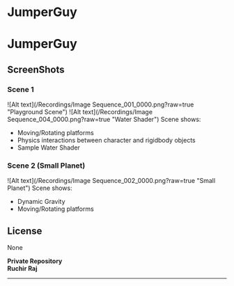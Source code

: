 # JumperGuy
# JumperGuy
## ScreenShots
### Scene 1
![Alt text](/Recordings/Image Sequence_001_0000.png?raw=true "Playground Scene")
![Alt text](/Recordings/Image Sequence_004_0000.png?raw=true "Water Shader")
Scene shows:
- Moving/Rotating platforms
- Physics interactions between character and rigidbody objects
- Sample Water Shader

### Scene 2 (Small Planet)
![Alt text](/Recordings/Image Sequence_002_0000.png?raw=true "Small Planet")
Scene shows:
- Dynamic Gravity
- Moving/Rotating platforms

## License
None

**Private Repository**  
**Ruchir Raj**
****
